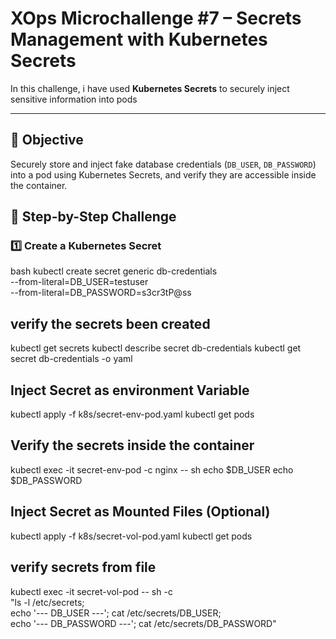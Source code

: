 # XOps Microchallenge #7 – Secrets Management with Kubernetes Secrets 
In this challenge, i have used **Kubernetes Secrets** to securely inject sensitive information into pods   

---

## 🎯 Objective  
Securely store and inject fake database credentials (`DB_USER`, `DB_PASSWORD`) into a pod using Kubernetes Secrets, and verify they are accessible inside the container.  


## 🔧 Step-by-Step Challenge  

### 1️⃣ Create a Kubernetes Secret  
bash
kubectl create secret generic db-credentials \
  --from-literal=DB_USER=testuser \
  --from-literal=DB_PASSWORD=s3cr3tP@ss
## verify the secrets been created
kubectl get secrets
kubectl describe secret db-credentials
kubectl get secret db-credentials -o yaml
## Inject Secret as environment Variable
kubectl apply -f k8s/secret-env-pod.yaml
kubectl get pods

## Verify the secrets inside the container
kubectl exec -it secret-env-pod -c nginx -- sh
echo $DB_USER
echo $DB_PASSWORD

## Inject Secret as Mounted Files (Optional)
kubectl apply -f k8s/secret-vol-pod.yaml
kubectl get pods

## verify secrets from file 
kubectl exec -it secret-vol-pod -- sh -c \
"ls -l /etc/secrets; \
echo '--- DB_USER ---'; cat /etc/secrets/DB_USER; \
echo '--- DB_PASSWORD ---'; cat /etc/secrets/DB_PASSWORD"

